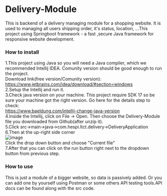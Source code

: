 # Delivery-Module
This is backend of a delivery managing module for a shopping website. It is used to managing all users shipping order, it's status, location, ...This project using Springboot framework - a fast ,secure Java framework for responsive website development.
### How to install
1.This project using Java so you will need a Java compiler, which we recommended Intellij IDEA. Comunity version should be good enough to run the project.<br/>
Download link(free version/Comunity version): https://www.jetbrains.com/idea/download/#section=windows<br/>
2.Setup the Intellij and run it.<br/>
3.Check java version on your machine. This project require SDK 17 so be sure your machine got the right version. Go here for the details step to check:<br/> https://www.baeldung.com/intellij-change-java-version<br/>
4.Inside the Intellij, click on File -> Open. Then choose the Delivery-Module file you downloaded from Github(after unzip it).<br/>
5.Click src->main->java->com.hespi.ltct.delivery->DeliveryApplication<br/>
6.Then at the up-right side corner<br/>
![image](https://user-images.githubusercontent.com/107291973/218067056-8da882ca-888b-45a9-8268-d0fc8352a2d4.png)<br/>
Click the drop down button and choose "Current file"<br/>
7.After that you can click on the run button right next to the dropdown button from previous step.<br/>

### How to use
This is just a module of a bigger website, so data is passively added. Or you can add one by yourself using Postman or some others API testing tools.API docs can be found along with the src code.<br/>
